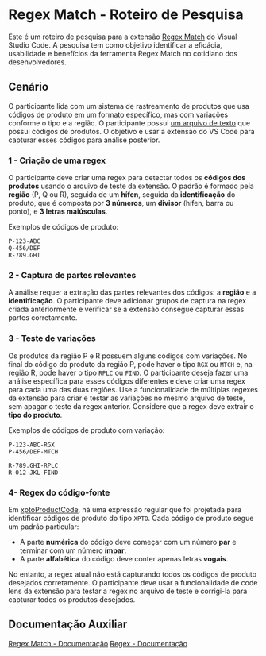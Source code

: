 # Regex Match - Roteiro de Pesquisa

Este é um roteiro de pesquisa para a extensão [Regex Match](https://marketplace.visualstudio.com/items?itemName=pedrohenrique-ql.regex-match) do Visual Studio Code. A pesquisa tem como objetivo identificar a eficácia, usabilidade e benefícios da ferramenta Regex Match no cotidiano dos desenvolvedores.

## Cenário

O participante lida com um sistema de rastreamento de produtos que usa códigos de produto em um formato específico, mas com variações conforme o tipo e a região. O participante possui [um arquivo de texto](./product-codes.txt) que possui códigos de produtos. O objetivo é usar a extensão do VS Code para capturar esses códigos para análise posterior.

### 1 - Criação de uma regex

O participante deve criar uma regex para detectar todos os **códigos dos produtos** usando o arquivo de teste da extensão. O padrão é formado pela **região** (P, Q ou R), seguida de um **hífen**, seguida da **identificação** do produto, que é composta por **3 números**, um **divisor** (hífen, barra ou ponto), e **3 letras maiúsculas**.

Exemplos de códigos de produto:

```
P-123-ABC
Q-456/DEF
R-789.GHI
```

### 2 - Captura de partes relevantes

A análise requer a extração das partes relevantes dos códigos: a **região** e a **identificação**. O participante deve adicionar grupos de captura na regex criada anteriormente e verificar se a extensão consegue capturar essas partes corretamente.

### 3 - Teste de variações

Os produtos da região P e R possuem alguns códigos com variações. No final do código do produto da região P, pode haver o tipo `RGX` ou `MTCH` e, na região R, pode haver o tipo `RPLC` ou `FIND`. O participante deseja fazer uma análise específica para esses códigos diferentes e deve criar uma regex para cada uma das duas regiões. Use a funcionalidade de múltiplas regexes da extensão para criar e testar as variações no mesmo arquivo de teste, sem apagar o teste da regex anterior. Considere que a regex deve extrair o **tipo do produto**.

Exemplos de códigos de produto com variação:

```
P-123-ABC-RGX
P-456/DEF-MTCH

R-789.GHI-RPLC
R-012-JKL-FIND
```

### 4- Regex do código-fonte

Em [xptoProductCode](./src/xptoProductCode.js), há uma expressão regular que foi projetada para identificar códigos de produto do tipo `XPTO`. Cada código de produto segue um padrão particular:

- A parte **numérica** do código deve começar com um número **par** e terminar com um número **ímpar**.
- A parte **alfabética** do código deve conter apenas letras **vogais**.

No entanto, a regex atual não está capturando todos os códigos de produto desejados corretamente. O participante deve usar a funcionalidade de code lens da extensão para testar a regex no arquivo de teste e corrigi-la para capturar todos os produtos desejados.

## Documentação Auxiliar

[Regex Match - Documentação](https://github.com/pedrohenrique-ql/vscode-regex-match/blob/canary/README.md)
[Regex - Documentação](https://developer.mozilla.org/pt-BR/docs/Web/JavaScript/Guide/Regular_Expressions)
